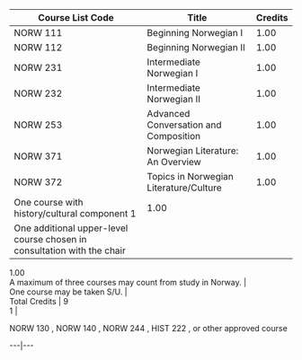 Course List  Code  |  Title  |  Credits  
---|---|---  
NORW 111  |  Beginning Norwegian I  |  1.00  
NORW 112  |  Beginning Norwegian II  |  1.00  
NORW 231  |  Intermediate Norwegian I  |  1.00  
NORW 232  |  Intermediate Norwegian II  |  1.00  
NORW 253  |  Advanced Conversation and Composition  |  1.00  
NORW 371  |  Norwegian Literature: An Overview  |  1.00  
NORW 372  |  Topics in Norwegian Literature/Culture  |  1.00  
One course with history/cultural component  1  |  1.00  
One additional upper-level course chosen in consultation with the chair  |
1.00  
A maximum of three courses may count from study in Norway.  |  
One course may be taken S/U.  |  
Total Credits  |  9  
1  |

NORW 130  ,  NORW 140  ,  NORW 244  ,  HIST 222  , or other approved course  
  
---|---

